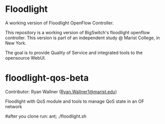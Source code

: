Floodlight
==========

A working version of Floodlight OpenFlow Controller.

This repository is a working version of BigSwitch's floodlight openflow
controller. This version is part of an independent study @ Marist
College, in New York. 

The goal is to provide Quality of Service and integrated tools to
the opensource WebUI.

floodlight-qos-beta
===================
Contributor: Ryan Wallner (Ryan.Wallner1@marist.edu)

Floodlight with QoS module and tools to manage QoS state in an OF network

#after you clone run:
ant;
./floodlight.sh 
